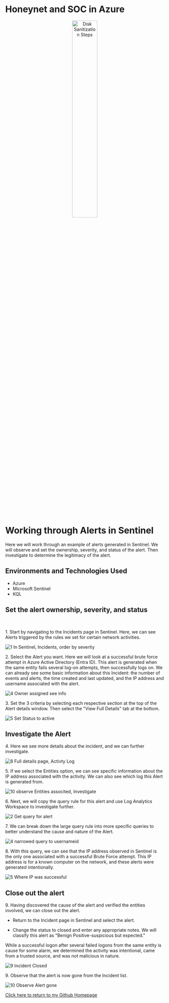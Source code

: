 # Honeynet and SOC in Azure


<p align="center">
<img src="https://www.socinvestigation.com/wp-content/uploads/2022/04/Azure-Sentinel-SIEM-Architecture.jpg"height="40%" width="40%" alt="Disk Sanitization Steps"/>
</p>
<p></p>
<h1>Working through Alerts in Sentinel</h1>
Here we will work through an example of alerts generated in Sentinel. We will observe and set the ownership, severity, and status of the alert. Then investigate to determine the legitimacy of the alert. 

<h2>Environments and Technologies Used</h2>

- Azure
- Microsoft Sentinel
- KQL



<h2>Set the alert ownership, severity, and status </h2>

<br />


<p>
1. Start by navigating to the Incidents page in Sentinel. Here, we can see Alerts triggered by the rules we set for certain network activities. 
</p>

![1  In Sentinel, Incidents, order by severity](https://github.com/user-attachments/assets/13113d20-75b3-4d41-bd4b-bd69d5bc67f9)



<p>
2. Select the Alert you want. Here we will look at a successful brute force attempt in Azure Active Directory (Entra ID). This alert is generated when the same entity fails several log-on attempts, then successfully logs on. We can already see some basic information about this Incident: the number of events and alerts, the time created and last updated, and the IP address and username associated with the alert.
</p>

![4  Owner assigned see info](https://github.com/user-attachments/assets/e4c045d1-cd46-4059-a87c-caac651f73d2)


<p>
 3. Set the 3 criteria by selecting each respective section at the top of the Alert details window. Then select the "View Full Details" tab at the bottom. 
</p>

![5  Set Status to active](https://github.com/user-attachments/assets/c56f0890-e6f5-4d6e-8a65-9d69e58f9719)

<h2>Investigate the Alert </h2>

<p>   
4. Here we see more details about the incident, and we can further investigate.  
</p>

![8  Full details page, Activty Log](https://github.com/user-attachments/assets/3fdc1b69-246e-4c3f-94fc-6f95578732bd)

<p>
5. If we select the Entities option, we can see specific information about the IP address associated with the activity. We can also see which log this Alert is generated from.
</p>

![10  observe Entities associted, Investigate](https://github.com/user-attachments/assets/2b6bd8fc-b83d-486c-95dc-33bdec3395ee)


<p>
6. Next, we will copy the query rule for this alert and use Log Analytics Workspace to investigate further.
</p>

![2  Get query for alert](https://github.com/user-attachments/assets/2e32fbdd-bdb2-4b2d-bf50-00b34c0795c2)



<p>
7. We can break down the large query rule into more specific queries to better understand the cause and nature of the Alert. 
</p>

![4  narrowed query to usernameid](https://github.com/user-attachments/assets/bcd6ef3c-3984-4916-aa5a-23eee14c2e41)


<p>
8. With this query, we can see that the IP address observed in Sentinel is the only one associated with a successful Brute Force attempt. This IP address is for a known computer on the network, and these alerts were generated intentionally. 
</p>

![5  Where IP was successful](https://github.com/user-attachments/assets/5854445f-b51c-446c-82ba-038eb6163921)

<h2>Close out the alert</h2>

<p>
9. Having discovered the cause of the alert and verified the entities involved, we can close out the alert. 
 
 - Return to the Incident page in Sentinel and select the alert. 

 - Change the status to closed and enter any appropriate notes. We will classify this alert as "Benign Positive-suspicious but expected."
 
 While a successful logon after several failed logons from the same entity is cause for some alarm, we determined the activity was intentional, came from a trusted source, and was not malicious in nature.
<p/>
 
![9  Incident Closed](https://github.com/user-attachments/assets/c9c610dc-c088-472e-a0d0-0fd369471671)

<p>
9. Observe that the alert is now gone from the Incident list.
<p/>

![10  Observe Alert gone](https://github.com/user-attachments/assets/f6f78c8c-fd45-4b64-ad4e-a32c15cd7b4d)




[Click here to return to my Github Homepage](https://github.com/BryanEAtherton)

<br />

